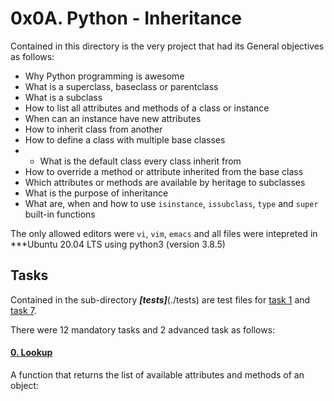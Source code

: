 # 0x0A. Python - Inheritance
Contained in this directory is the very project that had its General objectives as follows:
- Why Python programming is awesome
- What is a superclass, baseclass or parentclass
- What is a subclass
- How to list all attributes and methods of a class or instance
- When can an instance have new attributes
- How to inherit class from another
- How to define a class with multiple base classes
- - What is the default class every class inherit from
- How to override a method or attribute inherited from the base class
- Which attributes or methods are available by heritage to subclasses
- What is the purpose of inheritance
- What are, when and how to use `isinstance`, `issubclass`, `type` and
`super` built-in functions

The only allowed editors were `vi`, `vim`, `emacs` and all files were
intepreted in ***Ubuntu 20.04 LTS using python3 (version 3.8.5)

## Tasks
Contained in the sub-directory ***[tests]***(./tests) are test files for
[task 1](./1-my_list.py) and [task 7](./7-base_geometry.py).

There were 12 mandatory tasks and 2 advanced task as follows:

#### [0. Lookup](./0-lookup.py)
A function that returns the list of available attributes and methods of an object:

#### 